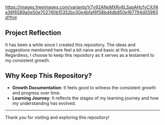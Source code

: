 https://images.freeimages.com/variants/V7y92ANsMXRv6LSapAHcfyCX/f4a36f6589a0e50e702740b15352bc00e4bfaf6f58bd4db850e167794d05993d?fmt

## Project Reflection

It has been a while since I created this repository. The ideas and suggestions mentioned here feel a bit naive and basic at this point. Regardless, I choose to keep this repository as it serves as a testament to my consistent growth.

## Why Keep This Repository?

- **Growth Documentation**: It feels good to witness the consistent growth and progress over time.
- **Learning Journey**: It reflects the stages of my learning journey and how my understanding has evolved.

---

Thank you for visiting and exploring this repository!
